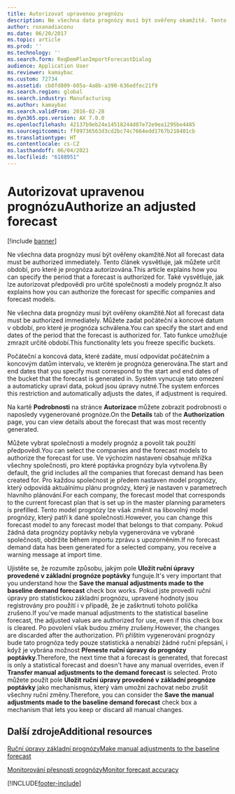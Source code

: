 ```yaml
---
title: Autorizovat upravenou prognózu
description: Ne všechna data prognózy musí být ověřeny okamžitě. Tento článek vysvětluje, jak můžete určit období, pro které je prognóza autorizována. Také vysvětluje, jak lze autorizovat předpovědi pro určité společnosti a modely prognóz.
author: roxanadiaconu
ms.date: 06/20/2017
ms.topic: article
ms.prod: ''
ms.technology: ''
ms.search.form: ReqDemPlanImportForecastDialog
audience: Application User
ms.reviewer: kamaybac
ms.custom: 72734
ms.assetid: cb8fd809-605a-4a8b-a390-636edfec21f9
ms.search.region: global
ms.search.industry: Manufacturing
ms.author: kamaybac
ms.search.validFrom: 2016-02-28
ms.dyn365.ops.version: AX 7.0.0
ms.openlocfilehash: 42137b9eb24e14518244d87e72e9ea1295be4485
ms.sourcegitcommit: ff09736563d3cd2bc74c7664edd1767b218401cb
ms.translationtype: HT
ms.contentlocale: cs-CZ
ms.lasthandoff: 06/04/2021
ms.locfileid: "6188951"
---
```

# <a name="authorize-an-adjusted-forecast"></a><span data-ttu-id="f85f1-105">Autorizovat upravenou prognózu</span><span class="sxs-lookup"><span data-stu-id="f85f1-105">Authorize an adjusted forecast</span></span>

[!include [banner](../includes/banner.md)]

<span data-ttu-id="f85f1-106">Ne všechna data prognózy musí být ověřeny okamžitě.</span><span class="sxs-lookup"><span data-stu-id="f85f1-106">Not all forecast data must be authorized immediately.</span></span> <span data-ttu-id="f85f1-107">Tento článek vysvětluje, jak můžete určit období, pro které je prognóza autorizována.</span><span class="sxs-lookup"><span data-stu-id="f85f1-107">This article explains how you can specify the period that a forecast is authorized for.</span></span> <span data-ttu-id="f85f1-108">Také vysvětluje, jak lze autorizovat předpovědi pro určité společnosti a modely prognóz.</span><span class="sxs-lookup"><span data-stu-id="f85f1-108">It also explains how you can authorize the forecast for specific companies and forecast models.</span></span>

<span data-ttu-id="f85f1-109">Ne všechna data prognózy musí být ověřeny okamžitě.</span><span class="sxs-lookup"><span data-stu-id="f85f1-109">Not all forecast data must be authorized immediately.</span></span> <span data-ttu-id="f85f1-110">Můžete zadat počáteční a koncové datum v období, pro které je prognóza schválena.</span><span class="sxs-lookup"><span data-stu-id="f85f1-110">You can specify the start and end dates of the period that the forecast is authorized for.</span></span> <span data-ttu-id="f85f1-111">Tato funkce umožňuje zmrazit určité období.</span><span class="sxs-lookup"><span data-stu-id="f85f1-111">This functionality lets you freeze specific buckets.</span></span> 

<span data-ttu-id="f85f1-112">Počáteční a koncová data, které zadáte, musí odpovídat počátečním a koncovým datům intervalu, ve kterém je prognóza generována.</span><span class="sxs-lookup"><span data-stu-id="f85f1-112">The start and end dates that you specify must correspond to the start and end dates of the bucket that the forecast is generated in.</span></span> <span data-ttu-id="f85f1-113">Systém vynucuje tato omezení a automaticky upraví data, pokud jsou úpravy nutné.</span><span class="sxs-lookup"><span data-stu-id="f85f1-113">The system enforces this restriction and automatically adjusts the dates, if adjustment is required.</span></span> 

<span data-ttu-id="f85f1-114">Na kartě **Podrobnosti** na stránce **Autorizace** můžete zobrazit podrobnosti o naposledy vygenerované prognóze.</span><span class="sxs-lookup"><span data-stu-id="f85f1-114">On the **Details** tab of the **Authorization** page, you can view details about the forecast that was most recently generated.</span></span> 

<span data-ttu-id="f85f1-115">Můžete vybrat společnosti a modely prognóz a povolit tak použití předpovědi.</span><span class="sxs-lookup"><span data-stu-id="f85f1-115">You can select the companies and the forecast models to authorize the forecast for use.</span></span> <span data-ttu-id="f85f1-116">Ve výchozím nastavení obsahuje mřížka všechny společnosti, pro které poptávka prognózy byla vytvořena.</span><span class="sxs-lookup"><span data-stu-id="f85f1-116">By default, the grid includes all the companies that forecast demand has been created for.</span></span> <span data-ttu-id="f85f1-117">Pro každou společnost je předem nastaven model prognózy, který odpovídá aktuálnímu plánu prognózy, který je nastaven v parametrech hlavního plánování.</span><span class="sxs-lookup"><span data-stu-id="f85f1-117">For each company, the forecast model that corresponds to the current forecast plan that is set up in the master planning parameters is prefilled.</span></span> <span data-ttu-id="f85f1-118">Tento model prognózy lze však změnit na libovolný model prognózy, který patří k dané společnosti.</span><span class="sxs-lookup"><span data-stu-id="f85f1-118">However, you can change this forecast model to any forecast model that belongs to that company.</span></span> <span data-ttu-id="f85f1-119">Pokud žádná data prognózy poptávky nebyla vygenerována ve vybrané společnosti, obdržíte během importu zprávu s upozorněním.</span><span class="sxs-lookup"><span data-stu-id="f85f1-119">If no forecast demand data has been generated for a selected company, you receive a warning message at import time.</span></span> 

<span data-ttu-id="f85f1-120">Ujistěte se, že rozumíte způsobu, jakým pole **Uložit ruční úpravy provedené v základní prognóze poptávky** funguje.</span><span class="sxs-lookup"><span data-stu-id="f85f1-120">It's very important that you understand how the **Save the manual adjustments made to the baseline demand forecast** check box works.</span></span> <span data-ttu-id="f85f1-121">Pokud jste provedli ruční úpravy pro statistickou základní prognózu, upravené hodnoty jsou registrovány pro použití i v případě, že je zaškrtnutí tohoto políčka zrušeno.</span><span class="sxs-lookup"><span data-stu-id="f85f1-121">If you've made manual adjustments to the statistical baseline forecast, the adjusted values are authorized for use, even if this check box is cleared.</span></span> <span data-ttu-id="f85f1-122">Po povolení však budou změny zrušeny.</span><span class="sxs-lookup"><span data-stu-id="f85f1-122">However, the changes are discarded after the authorization.</span></span> <span data-ttu-id="f85f1-123">Při příštím vygenerování prognózy bude tato prognóza tedy pouze statistická a nenabízí žádné ruční přepsání, i když je vybrána možnost **Přeneste ruční úpravy do prognózy poptávky**.</span><span class="sxs-lookup"><span data-stu-id="f85f1-123">Therefore, the next time that a forecast is generated, that forecast is only a statistical forecast and doesn't have any manual overrides, even if **Transfer manual adjustments to the demand forecast** is selected.</span></span> <span data-ttu-id="f85f1-124">Proto můžete použít pole **Uložit ruční úpravy provedené v základní prognóze poptávky** jako mechanismus, který vám umožní zachovat nebo zrušit všechny ruční změny.</span><span class="sxs-lookup"><span data-stu-id="f85f1-124">Therefore, you can consider the **Save the manual adjustments made to the baseline demand forecast** check box a mechanism that lets you keep or discard all manual changes.</span></span>

## <a name="additional-resources"></a><span data-ttu-id="f85f1-125">Další zdroje</span><span class="sxs-lookup"><span data-stu-id="f85f1-125">Additional resources</span></span>

[<span data-ttu-id="f85f1-126">Ruční úpravy základní prognózy</span><span class="sxs-lookup"><span data-stu-id="f85f1-126">Make manual adjustments to the baseline forecast</span></span>](manual-adjustments-baseline-forecast.md)

[<span data-ttu-id="f85f1-127">Monitorování přesnosti prognózy</span><span class="sxs-lookup"><span data-stu-id="f85f1-127">Monitor forecast accuracy</span></span>](monitor-forecast-accuracy.md)





[!INCLUDE[footer-include](../../includes/footer-banner.md)]